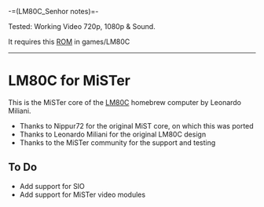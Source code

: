 -=(LM80C_Senhor notes)=-

Tested: Working Video 720p, 1080p & Sound.

It requires this [ROM](https://github.com/leomil72/LM80C/blob/master/Rom/LM80C-64K-firmware-r1.20.bin) in games/LM80C

___
# LM80C for MiSTer

This is the MiSTer core of the [LM80C](https://github.com/leomil72/LM80C) homebrew computer by Leonardo Miliani.

- Thanks to Nippur72 for the original MiST core, on which this was ported
- Thanks to Leonardo Miliani for the original LM80C design
- Thanks to the MiSTer community for the support and testing

## To Do
* Add support for SIO
* Add support for MiSTer video modules
